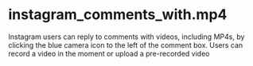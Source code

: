 # instagram_comments_with.mp4
Instagram users can reply to comments with videos, including MP4s, by clicking the blue camera icon to the left of the comment box. Users can record a video in the moment or upload a pre-recorded video
